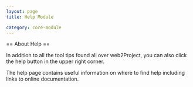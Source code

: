 ```yaml
---
layout: page
title: Help Module

category: core-module
---
```


== About Help ==

In addition to all the tool tips found all over web2Project, you can also click the help button in the upper right corner.

The help page contains useful information on where to find help including links to online documentation.